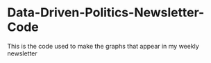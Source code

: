 # Data-Driven-Politics-Newsletter-Code
This is the code used to make the graphs that appear in my weekly newsletter
